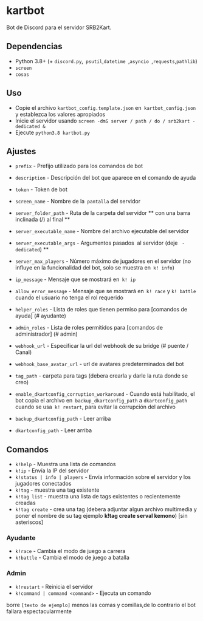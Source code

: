 # kartbot

Bot de Discord para el servidor SRB2Kart.

## Dependencias

- Python 3.8+ (+ `discord.py`,` psutil`,`datetime `,`asyncio `,`requests`,`pathlib`)
- `screen`
- `cosas`

## Uso

- Copie el archivo `kartbot_config.template.json` en` kartbot_config.json` y establezca los valores apropiados
- Inicie el servidor usando `screen -dmS server / path / do / srb2kart -dedicated &`
- Ejecute `python3.8 kartbot.py`

## Ajustes

- `prefix` - Prefijo utilizado para los comandos de bot
- `description` - Descripción del bot que aparece en el comando de ayuda
- `token` - Token de bot


- `screen_name` - Nombre de la` pantalla` del servidor
- `server_folder_path` - Ruta de la carpeta del servidor ** con una barra inclinada (/) al final **
- `server_executable_name` - Nombre del archivo ejecutable del servidor
- `server_executable_args` - Argumentos pasados ​​ al servidor (deje ` -dedicated`) **
- `server_max_players` - Número máximo de jugadores en el servidor (no influye en la funcionalidad del bot, solo se muestra en` k! info`)
- `ip_message` - Mensaje que se mostrará en` k! ip`
- `allow_error_message` - Mensaje que se mostrará en` k! race` y `k! battle` cuando el usuario no tenga el rol requerido
- `helper_roles` - Lista de roles que tienen permiso para [comandos de ayuda] (# ayudante)
- `admin_roles` - Lista de roles permitidos para [comandos de administrador] (# admin)
- `webhook_url` - Especificar la url del webhook de su bridge (# puente / Canal)
- `webhook_base_avatar_url` - url de avatares predeterminados del bot
- `tag_path` - carpeta para tags (debera crearla y darle la ruta donde se creo)

- `enable_dkartconfig_corruption_workaround` - Cuando está habilitado, el bot copia el archivo en` backup_dkartconfig_path` a `dkartconfig_path` cuando se usa` k! restart`, para evitar la corrupción del archivo
- `backup_dkartconfig_path` - Leer arriba
- `dkartconfig_path` - Leer arriba

## Comandos

- `k!help` - Muestra una lista de comandos
- `k!ip` - Envía la IP del servidor
- `k!status | info | players` - Envía información sobre el servidor y los jugadores conectados
- `k!tag` - muestra una tag existente
- `k!tag list` - muestra una lista de tags existentes o recientemente creadas
- `k!tag create` - crea una tag (debera adjuntar algun archivo multimedia y poner el nombre de su tag ejemplo **k!tag create serval kemono**) [sin asteriscos]

### Ayudante

- `k!race` - Cambia el modo de juego a carrera
- `k!battle` - Cambia el modo de juego a batalla

### Admin

- `k!restart` - Reinicia el servidor
- `k!command | command <command>` - Ejecuta un comando

borre `[texto de ejemplo]` menos las comas y comillas,de lo contrario el bot fallara espectacularmente
